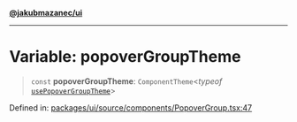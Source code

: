 [**@jakubmazanec/ui**](../README.md)

---

# Variable: popoverGroupTheme

> `const` **popoverGroupTheme**: `ComponentTheme`\<_typeof_
> [`usePopoverGroupTheme`](usePopoverGroupTheme.md)\>

Defined in:
[packages/ui/source/components/PopoverGroup.tsx:47](https://github.com/jakubmazanec/tools/blob/026d472564678641afd0039e9c07d936f221ca46/packages/ui/source/components/PopoverGroup.tsx#L47)
